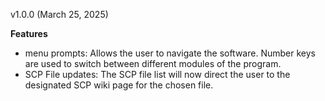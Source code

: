 v1.0.0 (March 25, 2025)

**Features**

- menu prompts: Allows the user to navigate the software. Number keys are used to switch between different modules of the program.
- SCP File updates: The SCP file list will now direct the user to the designated SCP wiki page for the chosen file. 
